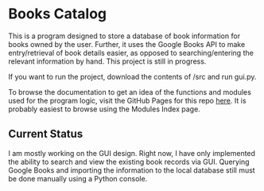 # Books Catalog

This is a program designed to store a database of book information for books owned by the user. Further, it uses the Google Books API to make entry/retrieval of book details easier, as opposed to searching/entering the relevant information by hand. This project is still in progress.

If you want to run the project, download the contents of /src and run gui.py.

To browse the documentation to get an idea of the functions and modules used for the program logic, visit the GitHub Pages for this repo [here](https://cbrewer97.github.io/books-catalog/build/html/index.html). It is probably easiest to browse using the Modules Index page.

## Current Status
I am mostly working on the GUI design. Right now, I have only implemented the ability to search and view the existing book records via GUI. Querying Google Books and importing the information to the local database still must be done manually using a Python console.